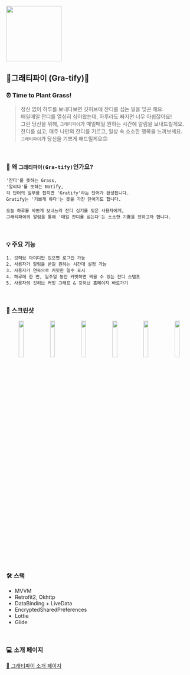 <img src="https://github.com/choHarmony/time-to-plant-commit/assets/74913340/973aa56f-4c6b-4d2e-abf7-f5041ab3587f"
  width="150" height="150">   
## 🌿그래티파이 (Gra-tify)🌿   
### ⏰ Time to Plant Grass!   
> 정신 없이 하루를 보내다보면 깃허브에 잔디를 심는 일을 잊곤 해요.   
> 매일매일 잔디를 열심히 심어왔는데, 하루라도 빠지면 너무 아쉽잖아요!   
> 그런 당신을 위해, `그래티파이`가 매일매일 원하는 시간에 알림을 보내드릴게요.    
> 잔디를 심고, 매주 나만의 잔디를 기르고, 일상 속 소소한 행복을 느껴보세요.      
> `그래티파이`가 당신을 기쁘게 해드릴게요😊   
</br>

### 🔎 왜 `그래티파이(Gra-tify)`인가요?   
```
'잔디'를 뜻하는 Grass,   
'알리다'를 뜻하는 Notify,
각 단어의 일부를 합치면 'Gratify'라는 단어가 완성됩니다.
Gratify는 '기쁘게 하다'는 뜻을 가진 단어기도 합니다.
  
오늘 하루를 바쁘게 보내느라 잔디 심기를 잊은 사용자에게,
그래티파이의 알림을 통해 '매일 잔디를 심는다'는 소소한 기쁨을 전하고자 합니다.
```
</br>   

### 💡 주요 기능   
```
1. 깃허브 아이디만 있으면 로그인 가능   
2. 사용자가 알림을 받길 원하는 시간대 설정 가능   
3. 사용자가 연속으로 커밋한 일수 표시
4. 하루에 한 번, 일주일 동안 커밋하면 찍을 수 있는 잔디 스탬프
5. 사용자의 깃허브 커밋 그래프 & 깃허브 홈페이지 바로가기
```
</br>   

### 📸 스크린샷   
<p align="center" width="100%">
  <img src="https://github.com/choHarmony/time-to-plant-commit/assets/74913340/a69bb1c9-129e-4dd6-83d9-2020b8ccb512" width="16%">
  <img src="https://github.com/choHarmony/time-to-plant-commit/assets/74913340/5608e3ea-6398-45da-9c21-9cdff4196ed8" width="16%">
  <img src="https://github.com/choHarmony/time-to-plant-commit/assets/74913340/ae3a4aa5-bf26-49cf-84ad-8549a013ba7b" width="16%">
  <img src="https://github.com/choHarmony/time-to-plant-commit/assets/74913340/336541cc-2356-4b77-9a0e-7d551caa40a1" width="16%">
  <img src="https://github.com/choHarmony/time-to-plant-commit/assets/74913340/f6dd142d-b582-43f1-bd27-ec1d27f95a92" width="16%">
  <img src="https://github.com/choHarmony/time-to-plant-commit/assets/74913340/a37dae69-0b87-4470-a3b5-5dd1776b66a1" width="16%">
</p>
</br>

### 🛠️ 스택   
- MVVM   
- Retrofit2, Okhttp   
- DataBinding + LiveData
- EncryptedSharedPreferences   
- Lottie   
- Glide
</br>

### 💻 소개 페이지   
[🌿 그래티파이 소개 페이지](https://daisy-taste-d2e.notion.site/Gra-tify-0bdee8a31c1e41c59b81736c1cef0887?pvs=4)
